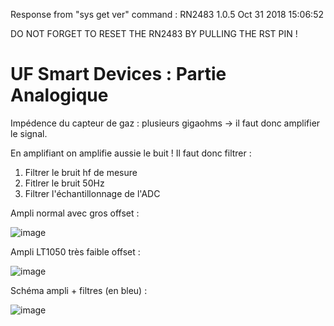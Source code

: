 
Response from "sys get ver" command :
RN2483 1.0.5 Oct 31 2018 15:06:52

DO NOT FORGET TO RESET THE RN2483 BY PULLING THE RST PIN !

# UF Smart Devices : Partie Analogique

Impédence du capteur de gaz : plusieurs gigaohms -> il faut donc amplifier le signal.

En amplifiant on amplifie aussie le buit ! Il faut donc filtrer :
1. Filtrer le bruit hf de mesure
2. Fitlrer le bruit 50Hz
3. Filtrer l'échantillonnage de l'ADC

Ampli normal avec gros offset :

![image](https://github.com/user-attachments/assets/a544955b-39e8-4ca0-a5ec-7836f8691a66)


Ampli LT1050 très faible offset :

![image](https://github.com/user-attachments/assets/fc479fac-d6a4-454c-bda5-96964039b8b9)


Schéma ampli + filtres (en bleu) :

![image](https://github.com/user-attachments/assets/6c6dc274-dd44-4bc7-9d2a-37a7cb128c63)




